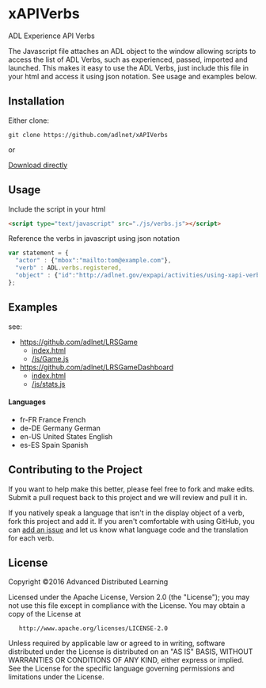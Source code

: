 xAPIVerbs
=========

ADL Experience API Verbs  
  
The Javascript file attaches an ADL object to the window allowing scripts to access the list of ADL Verbs, 
such as experienced, passed, imported and launched. This makes it easy to use the ADL Verbs, just include this 
file in your html and access it using json notation. See usage and examples below.

## Installation

Either clone:

`git clone https://github.com/adlnet/xAPIVerbs`

or 

[Download directly](https://github.com/adlnet/xAPIVerbs/archive/master.zip)


## Usage


Include the script in your html 
```html
<script type="text/javascript" src="./js/verbs.js"></script>
```
  
Reference the verbs in javascript using json notation
```javascript
var statement = {
  "actor" : {"mbox":"mailto:tom@example.com"},
  "verb" : ADL.verbs.registered,
  "object" : {"id":"http://adlnet.gov/expapi/activities/using-xapi-verbs"}
};
```

## Examples

see:
- https://github.com/adlnet/LRSGame
  - [index.html](https://github.com/adlnet/LRSGame/blob/master/index.html)
  - [/js/Game.js](https://github.com/adlnet/LRSGame/blob/master/js/Game.js)
- https://github.com/adlnet/LRSGameDashboard
  - [index.html](https://github.com/adlnet/LRSGameDashboard/blob/master/index.html)
  - [/js/stats.js](https://github.com/adlnet/LRSGameDashboard/blob/master/js/stats.js)

#### Languages  
- fr-FR  France French
- de-DE  Germany German  
- en-US  United States English  
- es-ES  Spain Spanish  
  
## Contributing to the Project
If you want to help make this better, please feel free to fork and make edits. Submit a pull request back to 
this project and we will review and pull it in.  

If you natively speak a language that isn't in the display object of a verb, fork this project and add it. 
If you aren't comfortable with using GitHub, you can [add an issue](https://github.com/adlnet/xAPIVerbs/issues/new) 
and let us know what language code and the translation for each verb.

## License
   Copyright &copy;2016 Advanced Distributed Learning

   Licensed under the Apache License, Version 2.0 (the "License");
   you may not use this file except in compliance with the License.
   You may obtain a copy of the License at

       http://www.apache.org/licenses/LICENSE-2.0

   Unless required by applicable law or agreed to in writing, software
   distributed under the License is distributed on an "AS IS" BASIS,
   WITHOUT WARRANTIES OR CONDITIONS OF ANY KIND, either express or implied.
   See the License for the specific language governing permissions and
   limitations under the License.
